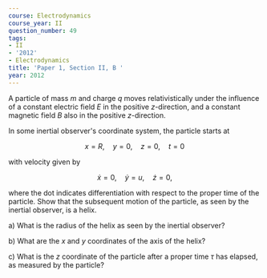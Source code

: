 ```yaml
---
course: Electrodynamics
course_year: II
question_number: 49
tags:
- II
- '2012'
- Electrodynamics
title: 'Paper 1, Section II, B '
year: 2012
---
```




A particle of mass $m$ and charge $q$ moves relativistically under the influence of a constant electric field $E$ in the positive $z$-direction, and a constant magnetic field $B$ also in the positive $z$-direction.

In some inertial observer's coordinate system, the particle starts at

$$x=R, \quad y=0, \quad z=0, \quad t=0$$

with velocity given by

$$\dot{x}=0, \quad \dot{y}=u, \quad \dot{z}=0,$$

where the dot indicates differentiation with respect to the proper time of the particle. Show that the subsequent motion of the particle, as seen by the inertial observer, is a helix.

a) What is the radius of the helix as seen by the inertial observer?

b) What are the $x$ and $y$ coordinates of the axis of the helix?

c) What is the $z$ coordinate of the particle after a proper time $\tau$ has elapsed, as measured by the particle?